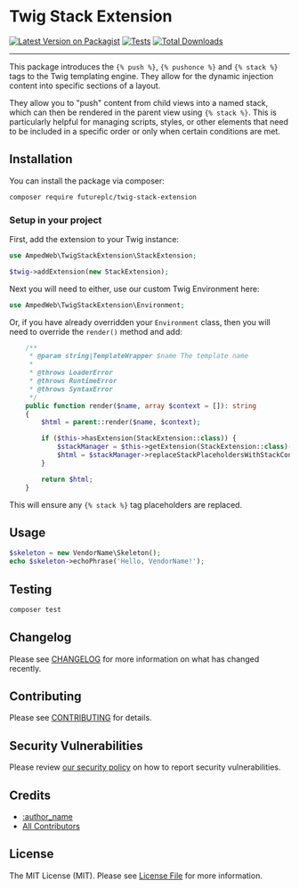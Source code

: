 # Twig Stack Extension

[![Latest Version on Packagist](https://img.shields.io/packagist/v/:vendor_slug/:package_slug.svg?style=flat-square)](https://packagist.org/packages/:vendor_slug/:package_slug)
[![Tests](https://img.shields.io/github/actions/workflow/status/:vendor_slug/:package_slug/run-tests.yml?branch=main&label=tests&style=flat-square)](https://github.com/:vendor_slug/:package_slug/actions/workflows/run-tests.yml)
[![Total Downloads](https://img.shields.io/packagist/dt/:vendor_slug/:package_slug.svg?style=flat-square)](https://packagist.org/packages/:vendor_slug/:package_slug)
<!--delete-->
---

This package introduces the `{% push %}`, `{% pushonce %}` and `{% stack %}` tags to the Twig templating engine.
They allow for the dynamic injection content into specific sections of a layout.

They allow you to "push" content from child views into a named stack, which can then be rendered in the parent view
using `{% stack %}`. This is particularly helpful for managing scripts, styles, or other elements that need to be
included in a specific order or only when certain conditions are met.

## Installation

You can install the package via composer:

```bash
composer require futureplc/twig-stack-extension
```

### Setup in your project

First, add the extension to your Twig instance:

```php
use AmpedWeb\TwigStackExtension\StackExtension;

$twig->addExtension(new StackExtension);
```
Next you will need to either, use our custom Twig Environment here:

```php
use AmpedWeb\TwigStackExtension\Environment;
```
Or, if you have already overridden your `Environment` class, then you will need to override the `render()` method and add:

```php
    /**
     * @param string|TemplateWrapper $name The template name
     *
     * @throws LoaderError
     * @throws RuntimeError
     * @throws SyntaxError
     */
    public function render($name, array $context = []): string
    {
        $html = parent::render($name, $context);

        if ($this->hasExtension(StackExtension::class)) {
            $stackManager = $this->getExtension(StackExtension::class)->getStackManager();
            $html = $stackManager->replaceStackPlaceholdersWithStackContent($html);
        }

        return $html;
    }
```
This will ensure any `{% stack %}` tag placeholders are replaced.

## Usage

```php
$skeleton = new VendorName\Skeleton();
echo $skeleton->echoPhrase('Hello, VendorName!');
```

## Testing

```bash
composer test
```

## Changelog

Please see [CHANGELOG](CHANGELOG.md) for more information on what has changed recently.

## Contributing

Please see [CONTRIBUTING](https://github.com/spatie/.github/blob/main/CONTRIBUTING.md) for details.

## Security Vulnerabilities

Please review [our security policy](../../security/policy) on how to report security vulnerabilities.

## Credits

- [:author_name](https://github.com/:author_username)
- [All Contributors](../../contributors)

## License

The MIT License (MIT). Please see [License File](LICENSE.md) for more information.

